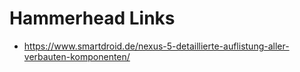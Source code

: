 # Hammerhead Links

- https://www.smartdroid.de/nexus-5-detaillierte-auflistung-aller-verbauten-komponenten/
